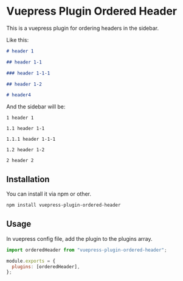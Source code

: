 # Vuepress Plugin Ordered Header

This is a vuepress plugin for ordering headers in the sidebar.

Like this:

```markdown
# header 1

## header 1-1

### header 1-1-1

## header 1-2

# header4
```

And the sidebar will be:

```
1 header 1

1.1 header 1-1

1.1.1 header 1-1-1

1.2 header 1-2

2 header 2
```

## Installation

You can install it via npm or other.

```bash
npm install vuepress-plugin-ordered-header
```

## Usage

In vuepress config file, add the plugin to the plugins array.

```javascript
import orderedHeader from "vuepress-plugin-ordered-header";

module.exports = {
  plugins: [orderedHeader],
};
```
